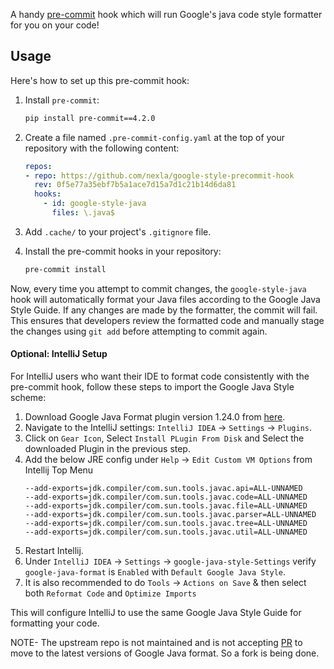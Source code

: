 A handy [pre-commit](http://pre-commit.com/) hook which will run Google's java code style formatter for you on your code!

## Usage

Here's how to set up this pre-commit hook:

1.  Install `pre-commit`:
    ```bash
    pip install pre-commit==4.2.0
    ```

2.  Create a file named `.pre-commit-config.yaml` at the top of your repository with the following content:
    ```yaml
    repos:
    - repo: https://github.com/nexla/google-style-precommit-hook
      rev: 0f5e77a35ebf7b5a1ace7d15a7d1c21b14d6da81
      hooks:
        - id: google-style-java
          files: \.java$
    ```

3.  Add `.cache/` to your project's `.gitignore` file.

4.  Install the pre-commit hooks in your repository:
    ```bash
    pre-commit install
    ```

Now, every time you attempt to commit changes, the `google-style-java` hook will automatically format your Java files according to the Google Java Style Guide. If any changes are made by the formatter, the commit will fail. This ensures that developers review the formatted code and manually stage the changes using `git add` before attempting to commit again.

#### Optional: IntelliJ Setup

For IntelliJ users who want their IDE to format code consistently with the pre-commit hook, follow these steps to import the Google Java Style scheme:

1.  Download Google Java Format plugin version 1.24.0 from [here](https://plugins.jetbrains.com/plugin/8527-google-java-format/versions/stable/614263).
2.  Navigate to the IntelliJ settings: `IntelliJ IDEA` -> `Settings` -> `Plugins`.
3.  Click on `Gear Icon`, Select `Install PLugin From Disk` and Select the downloaded Plugin in the previous step.
4.  Add the below JRE config under `Help` → `Edit Custom VM Options`  from Intellij Top Menu
    ```
    --add-exports=jdk.compiler/com.sun.tools.javac.api=ALL-UNNAMED
    --add-exports=jdk.compiler/com.sun.tools.javac.code=ALL-UNNAMED
    --add-exports=jdk.compiler/com.sun.tools.javac.file=ALL-UNNAMED
    --add-exports=jdk.compiler/com.sun.tools.javac.parser=ALL-UNNAMED
    --add-exports=jdk.compiler/com.sun.tools.javac.tree=ALL-UNNAMED
    --add-exports=jdk.compiler/com.sun.tools.javac.util=ALL-UNNAMED
    ```
6.  Restart Intellij.
7.  Under `IntelliJ IDEA` -> `Settings` -> `google-java-style-Settings` verify `google-java-format` is `Enabled` with `Default Google Java Style`.
8.  It is also recommended to do `Tools` -> `Actions on Save` & then select both `Reformat Code` and `Optimize Imports`

This will configure IntelliJ to use the same Google Java Style Guide for formatting your code.

NOTE- The upstream repo is not maintained and is not accepting [PR](https://github.com/maltzj/google-style-precommit-hook/pull/29) to move to the latest versions of Google Java format. So a fork is being done. 
